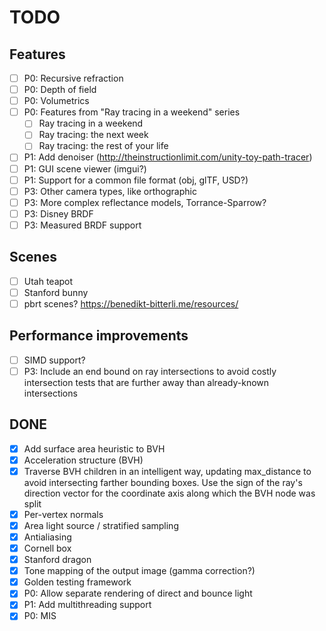 # TODO

## Features
- [ ] P0: Recursive refraction
- [ ] P0: Depth of field
- [ ] P0: Volumetrics
- [ ] P0: Features from "Ray tracing in a weekend" series
  - [ ] Ray tracing in a weekend
  - [ ] Ray tracing: the next week
  - [ ] Ray tracing: the rest of your life
- [ ] P1: Add denoiser (http://theinstructionlimit.com/unity-toy-path-tracer)
- [ ] P1: GUI scene viewer (imgui?)
- [ ] P1: Support for a common file format (obj, glTF, USD?)
- [ ] P3: Other camera types, like orthographic
- [ ] P3: More complex reflectance models, Torrance-Sparrow?
- [ ] P3: Disney BRDF
- [ ] P3: Measured BRDF support

## Scenes
- [ ] Utah teapot
- [ ] Stanford bunny
- [ ] pbrt scenes? https://benedikt-bitterli.me/resources/

## Performance improvements
- [ ] SIMD support?
- [ ] P3: Include an end bound on ray intersections to avoid costly intersection
      tests that are further away than already-known intersections

## DONE
- [x] Add surface area heuristic to BVH
- [x] Acceleration structure (BVH)
- [x] Traverse BVH children in an intelligent way, updating max_distance to
      avoid intersecting farther bounding boxes. Use the sign of the ray's
      direction vector for the coordinate axis along which the BVH node was
      split
- [x] Per-vertex normals
- [x] Area light source / stratified sampling
- [x] Antialiasing
- [x] Cornell box
- [x] Stanford dragon
- [x] Tone mapping of the output image (gamma correction?)
- [x] Golden testing framework
- [x] P0: Allow separate rendering of direct and bounce light
- [x] P1: Add multithreading support
- [x] P0: MIS
